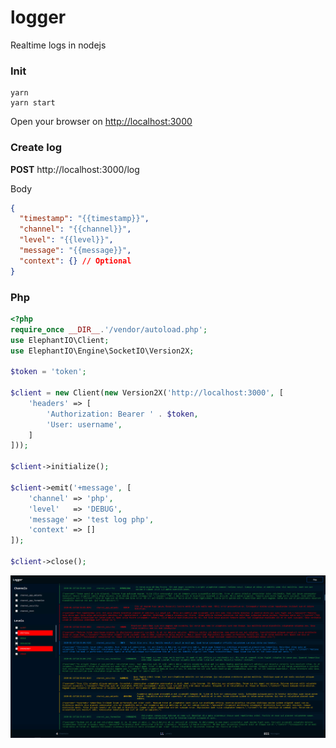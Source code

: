 # logger

Realtime logs in nodejs

### Init

```
yarn
yarn start
```
Open your browser on [http://localhost:3000](http://localhost:3000)

### Create log

**POST** http://localhost:3000/log

Body
```json
{
  "timestamp": "{{timestamp}}",
  "channel": "{{channel}}",
  "level": "{{level}}",
  "message": "{{message}}",
  "context": {} // Optional
}
```

### Php
```php
<?php
require_once __DIR__.'/vendor/autoload.php';
use ElephantIO\Client;
use ElephantIO\Engine\SocketIO\Version2X;

$token = 'token';

$client = new Client(new Version2X('http://localhost:3000', [
    'headers' => [
        'Authorization: Bearer ' . $token,
        'User: username',
    ]
]));

$client->initialize();

$client->emit('+message', [
    'channel' => 'php',
    'level'   => 'DEBUG',
    'message' => 'test log php',
    'context' => []
]);

$client->close();
```

![screenshot](https://github.com/tciles/logger/blob/develop/public/assets/img/screenshot.png "Screenshot")
